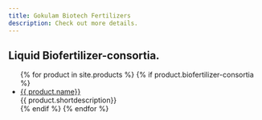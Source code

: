 ```yaml
---
title: Gokulam Biotech Fertilizers
description: Check out more details.
---
```


<h2> Liquid Biofertilizer-consortia.</h2>

<ul class="staff">
	{% for product in site.products %}
    {% if product.biofertilizer-consortia %}
		<li>
      <!-- <div class="square-image"><img src="{% include relative-src.html src=product.image_path %}" alt="{{ product.name }}"/></div> -->
      <div class="name">
        <a href="{% include relative-src.html src=product.link %}
        " class="{{ class }}" {% if product.new_window %}target="_blank"{% endif %}>
          {{ product.name}}
        </a>
        </div>
			<div class="position">{{ product.shortdescription}}</div>
		</li>
    {% endif %}
	{% endfor %}
</ul>
